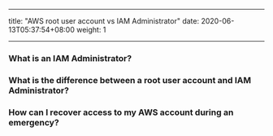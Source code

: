 
---
title: "AWS root user account vs IAM Administrator"
date:  2020-06-13T05:37:54+08:00
weight: 1

---

### What is an IAM Administrator?


### What is the difference between a root user account and IAM Administrator?


### How can I recover access to my AWS account during an emergency?


